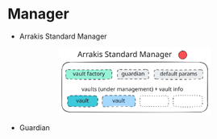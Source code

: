 # Manager

- Arrakis Standard Manager
<p align="center">
<img src="../../../img/manager.svg" alt="nft" width="300" class="img-svg"/>
</p>

- Guardian
